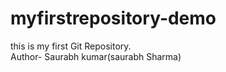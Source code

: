 # myfirstrepository-demo
this is my first Git Repository.
<br>
Author- Saurabh kumar(saurabh Sharma)
